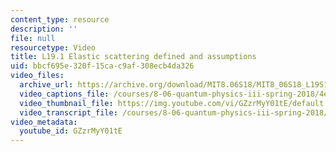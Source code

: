 ```yaml
---
content_type: resource
description: ''
file: null
resourcetype: Video
title: L19.1 Elastic scattering defined and assumptions
uid: bbcf695e-320f-15ca-c9af-308ecb4da326
video_files:
  archive_url: https://archive.org/download/MIT8.06S18/MIT8_06S18_L19S1_300k.mp4
  video_captions_file: /courses/8-06-quantum-physics-iii-spring-2018/4e0efce92bc75669a1961b85ffc6f27b_GZzrMyY01tE.vtt
  video_thumbnail_file: https://img.youtube.com/vi/GZzrMyY01tE/default.jpg
  video_transcript_file: /courses/8-06-quantum-physics-iii-spring-2018/a08cb56aa3fb7ca4449b72aec71915d1_GZzrMyY01tE.pdf
video_metadata:
  youtube_id: GZzrMyY01tE
---
```

